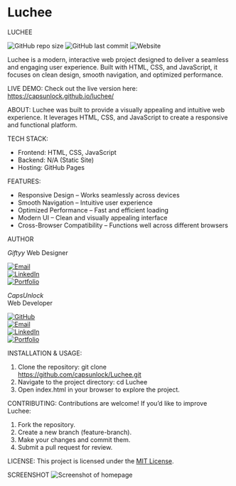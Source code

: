 # Luchee
LUCHEE

![GitHub repo size](https://img.shields.io/github/repo-size/capsunlock/luchee)
![GitHub last commit](https://img.shields.io/github/last-commit/capsunlock/luchee)
![Website](https://img.shields.io/website?down_color=red&down_message=offline&up_color=green&up_message=online&url=https%3A%2F%2Fcapsunlock.github.io%2Fluchee%2F)

Luchee is a modern, interactive web project designed to deliver a seamless and engaging user experience. Built with HTML, CSS, and JavaScript, it focuses on clean design, smooth navigation, and optimized performance.

LIVE DEMO:
Check out the live version here: https://capsunlock.github.io/luchee/

ABOUT:
Luchee was built to provide a visually appealing and intuitive web experience. It leverages HTML, CSS, and JavaScript to create a responsive and functional platform.

TECH STACK:
- Frontend: HTML, CSS, JavaScript
- Backend: N/A (Static Site)
- Hosting: GitHub Pages

FEATURES:
- Responsive Design – Works seamlessly across devices
- Smooth Navigation – Intuitive user experience
- Optimized Performance – Fast and efficient loading
- Modern UI – Clean and visually appealing interface
- Cross-Browser Compatibility – Functions well across different browsers

AUTHOR

*Giftyy*
Web Designer

[![Email](https://img.shields.io/badge/Email-email@example.com-D14836?logo=gmail)](mailto:capsonlock@gmail.com)  
[![LinkedIn](https://img.shields.io/badge/LinkedIn-View_Profile-0A66C2?logo=linkedin&logoColor=white)](https://www.linkedin.com/in/caps-unlock-168a19270/)  
[![Portfolio](https://img.shields.io/badge/Portfolio-View_Site-4caf50?logo=firefox&logoColor=white)](https://yourportfolio.com)

*CapsUnlock*  
Web Developer 

[![GitHub](https://img.shields.io/badge/GitHub-capsunlock-181717?logo=github)](https://github.com/capsunlock)  
[![Email](https://img.shields.io/badge/Email-email@example.com-D14836?logo=gmail)](mailto:capsonlock@gmail.com)  
[![LinkedIn](https://img.shields.io/badge/LinkedIn-View_Profile-0A66C2?logo=linkedin&logoColor=white)](https://www.linkedin.com/in/caps-unlock-168a19270/)  
[![Portfolio](https://img.shields.io/badge/Portfolio-View_Site-4caf50?logo=firefox&logoColor=white)](https://yourportfolio.com)

INSTALLATION & USAGE:
1. Clone the repository:
   git clone https://github.com/capsunlock/Luchee.git
2. Navigate to the project directory:
   cd Luchee
3. Open index.html in your browser to explore the project.

CONTRIBUTING:
Contributions are welcome! If you’d like to improve Luchee:
1. Fork the repository.
2. Create a new branch (feature-branch).
3. Make your changes and commit them.
4. Submit a pull request for review.

LICENSE:
This project is licensed under the [MIT License](./LICENSE).

SCREENSHOT
![Screenshot of homepage](screenshot.png)
